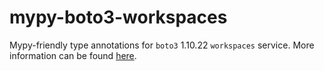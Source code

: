 # mypy-boto3-workspaces

Mypy-friendly type annotations for `boto3` 1.10.22 `workspaces` service.
More information can be found [here](https://github.com/vemel/mypy_boto3).